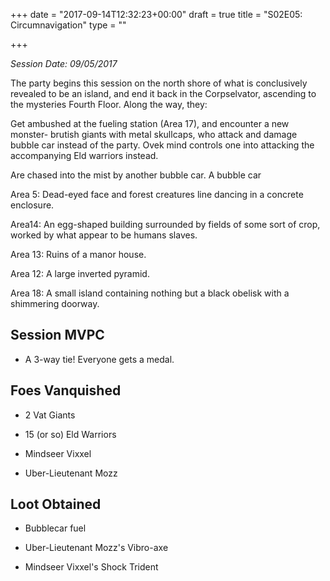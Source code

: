 +++
date = "2017-09-14T12:32:23+00:00"
draft = true
title = "S02E05: Circumnavigation"
type = ""

+++


*Session Date: 09/05/2017*

The party begins this session on the north shore of what is conclusively revealed to be an island, and end it back in the Corpselvator, ascending to the mysteries Fourth Floor. Along the way, they:

Get ambushed at the fueling station (Area 17), and encounter a new monster- brutish giants with metal skullcaps, who attack and damage bubble car instead of the party. Ovek mind controls one into attacking the accompanying Eld warriors instead.

Are chased into the mist by another bubble car. A bubble car

Area 5: Dead-eyed face and forest creatures line dancing in a concrete enclosure.

Area14: An egg-shaped building surrounded by fields of some sort of crop, worked by what appear to be humans slaves.

Area 13: Ruins of a manor house.

Area 12: A large inverted pyramid.

Area 18: A small island containing nothing but a black obelisk with a shimmering doorway.

## Session MVPC

* A 3-way tie! Everyone gets a medal.

## Foes Vanquished

* 2 Vat Giants

* 15 (or so) Eld Warriors

* Mindseer Vixxel

* Uber-Lieutenant Mozz

## Loot Obtained

* Bubblecar fuel

* Uber-Lieutenant Mozz's Vibro-axe

* Mindseer Vixxel's Shock Trident